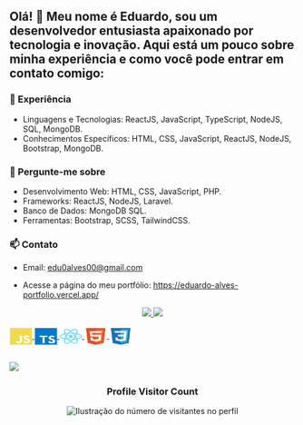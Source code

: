 ## Olá! 👋 Meu nome é Eduardo, sou um desenvolvedor entusiasta apaixonado por tecnologia e inovação. Aqui está um pouco sobre minha experiência e como você pode entrar em contato comigo:

### 🌱 Experiência
- Linguagens e Tecnologias: ReactJS, JavaScript, TypeScript, NodeJS, SQL, MongoDB.
- Conhecimentos Específicos: HTML, CSS, JavaScript, ReactJS, NodeJS, Bootstrap, MongoDB.

### 💬 Pergunte-me sobre
- Desenvolvimento Web: HTML, CSS, JavaScript, PHP.
- Frameworks: ReactJS, NodeJS, Laravel.
- Banco de Dados: MongoDB SQL.
- Ferramentas: Bootstrap, SCSS, TailwindCSS. 

### 📫 Contato
- Email: edu0alves00@gmail.com

- Acesse a página do meu portfólio: https://eduardo-alves-portfolio.vercel.app/


<div align="center">
  <a href="https://github.com/eduardojanegitz">
  <img height="180em" src="https://github-readme-stats.vercel.app/api?username=eduardojanegitz&show_icons=true&theme=dracula&include_all_commits=true&count_private=true"/>
  <img height="180em" src="https://github-readme-stats.vercel.app/api/top-langs/?username=eduardojanegitz&layout=compact&langs_count=7&theme=dracula"/>
</div>

  <div style="display: inline_block"><br>
  <img align="center" alt="Eduardo-JS" height="30" width="40" src="https://raw.githubusercontent.com/devicons/devicon/master/icons/javascript/javascript-plain.svg">
  <img align="center" alt="Eduardo-TS" height="30" width="40" src="https://raw.githubusercontent.com/devicons/devicon/master/icons/typescript/typescript-plain.svg">
  <img align="center" alt="Eduardo-React" height="30" width="40" src="https://raw.githubusercontent.com/devicons/devicon/master/icons/react/react-original.svg">
  <img align="center" alt="Eduardo-HTML" height="30" width="40" src="https://raw.githubusercontent.com/devicons/devicon/master/icons/html5/html5-original.svg">
  <img align="center" alt="Eduardo-CSS" height="30" width="40" src="https://raw.githubusercontent.com/devicons/devicon/master/icons/css3/css3-original.svg">
</div>
  
 ##
  
  <div> 
  <a href="https://www.linkedin.com/in/eduardo-alves-091aa1219/" target="_blank"><img src="https://img.shields.io/badge/-LinkedIn-%230077B5?style=for-the-badge&logo=linkedin&logoColor=white" target="_blank"></a> 

 
</div>

<div align="center">
  <h3><b>Profile Visitor Count</b></h3>
</div>

<p align="center">
  <img
    src="https://profile-counter.glitch.me/eduardojanegitz/count.svg"
    alt="Ilustração do número de visitantes no perfil"
  />
</p>
